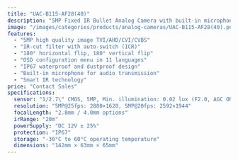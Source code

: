 ```yaml
---
title: "UAC-B115-AF28(40)"
description: "5MP Fixed IR Bullet Analog Camera with built-in microphone, IP67 protection, and multi-format video output support"
image: "/images/categories/products/analog-cameras/UAC-B115-AF28(40).png"
features:
  - "5MP high quality image TVI/AHD/CVI/CVBS"
  - "IR-cut filter with auto-switch (ICR)"
  - "180° horizontal flip, 180° vertical flip"
  - "OSD configuration menu in 11 languages"
  - "IP67 waterproof and dustproof design"
  - "Built-in microphone for audio transmission"
  - "Smart IR technology"
price: "Contact Sales"
specifications:
  sensor: "1/2.7\" CMOS, 5MP, Min. illumination: 0.02 lux (F2.0, AGC ON), 0 lux (IR ON)"
  resolution: "5MP@25fps: 2880×1620, 5MP@20fps: 2592×1944"
  focalLength: "2.8mm / 4.0mm options"
  irRange: "20m"
  powerSupply: "DC 12V ± 25%"
  protection: "IP67"
  storage: "-30°C to 60°C operating temperature"
  dimensions: "142mm × 63mm × 65mm"
---
```

